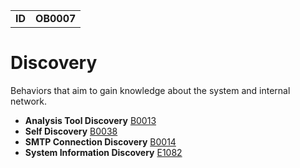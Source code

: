 |||
|---|---|
|**ID**|**OB0007**|


# Discovery #
Behaviors that aim to gain knowledge about the system and internal network.

* **Analysis Tool Discovery** [B0013](../discovery/analysis-tool-discover.md)
* **Self Discovery** [B0038](../discovery/self-discover.md)
* **SMTP Connection Discovery** [B0014](../discovery/smtp-connect-discover.md)
* **System Information Discovery** [E1082](../discovery/system-info-discover.md)
